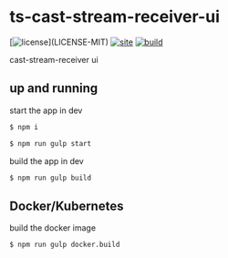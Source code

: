 # ts-cast-stream-receiver-ui

[![license](https://img.shields.io/badge/license-MIT%2FApache--2.0-blue")](LICENSE-MIT)
[![site](https://img.shields.io/badge/www-cast_stream_receiver_ui-blue.svg)](https://aicacia.github.io/ts-cast-stream-receiver-ui/)
[![build](https://github.com/aicacia/ts-core/workflows/Test/badge.svg)](https://github.com/aicacia/ts-cast-stream-receiver-ui/actions?query=workflow%3ATest)

cast-stream-receiver ui

## up and running

start the app in dev

```bash
$ npm i
```

```bash
$ npm run gulp start
```

build the app in dev

```bash
$ npm run gulp build
```

## Docker/Kubernetes

build the docker image

```bash
$ npm run gulp docker.build
```
